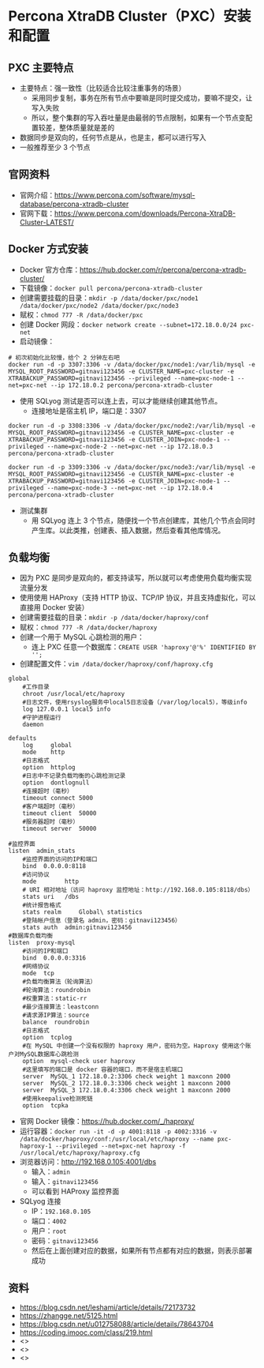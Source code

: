 # Percona XtraDB Cluster（PXC）安装和配置

## PXC 主要特点

- 主要特点：强一致性（比较适合比较注重事务的场景）
	- 采用同步复制，事务在所有节点中要嘛是同时提交成功，要嘛不提交，让写入失败
	- 所以，整个集群的写入吞吐量是由最弱的节点限制，如果有一个节点变配置较差，整体质量就是差的
- 数据同步是双向的，任何节点是从，也是主，都可以进行写入
- 一般推荐至少 3 个节点

## 官网资料

- 官网介绍：<https://www.percona.com/software/mysql-database/percona-xtradb-cluster>
- 官网下载：<https://www.percona.com/downloads/Percona-XtraDB-Cluster-LATEST/>

## Docker 方式安装

- Docker 官方仓库：<https://hub.docker.com/r/percona/percona-xtradb-cluster/>
- 下载镜像：`docker pull percona/percona-xtradb-cluster`
- 创建需要挂载的目录：`mkdir -p /data/docker/pxc/node1 /data/docker/pxc/node2 /data/docker/pxc/node3`
- 赋权：`chmod 777 -R /data/docker/pxc`
- 创建 Docker 网段：`docker network create --subnet=172.18.0.0/24 pxc-net`
- 启动镜像：

```
# 初次初始化比较慢，给个 2 分钟左右吧
docker run -d -p 3307:3306 -v /data/docker/pxc/node1:/var/lib/mysql -e MYSQL_ROOT_PASSWORD=gitnavi123456 -e CLUSTER_NAME=pxc-cluster -e XTRABACKUP_PASSWORD=gitnavi123456 --privileged --name=pxc-node-1 --net=pxc-net --ip 172.18.0.2 percona/percona-xtradb-cluster
```

- 使用 SQLyog 测试是否可以连上去，可以才能继续创建其他节点。
	- 连接地址是宿主机 IP，端口是：3307

```
docker run -d -p 3308:3306 -v /data/docker/pxc/node2:/var/lib/mysql -e MYSQL_ROOT_PASSWORD=gitnavi123456 -e CLUSTER_NAME=pxc-cluster -e XTRABACKUP_PASSWORD=gitnavi123456 -e CLUSTER_JOIN=pxc-node-1 --privileged --name=pxc-node-2 --net=pxc-net --ip 172.18.0.3 percona/percona-xtradb-cluster

docker run -d -p 3309:3306 -v /data/docker/pxc/node3:/var/lib/mysql -e MYSQL_ROOT_PASSWORD=gitnavi123456 -e CLUSTER_NAME=pxc-cluster -e XTRABACKUP_PASSWORD=gitnavi123456 -e CLUSTER_JOIN=pxc-node-1 --privileged --name=pxc-node-3 --net=pxc-net --ip 172.18.0.4 percona/percona-xtradb-cluster
```

- 测试集群
	- 用 SQLyog 连上 3 个节点，随便找一个节点创建库，其他几个节点会同时产生库。以此类推，创建表、插入数据，然后查看其他库情况。

## 负载均衡

- 因为 PXC 是同步是双向的，都支持读写，所以就可以考虑使用负载均衡实现流量分发
- 使用使用 HAProxy（支持 HTTP 协议、TCP/IP 协议，并且支持虚拟化，可以直接用 Docker 安装）
- 创建需要挂载的目录：`mkdir -p /data/docker/haproxy/conf`
- 赋权：`chmod 777 -R /data/docker/haproxy`
- 创建一个用于 MySQL 心跳检测的用户：
	- 连上 PXC 任意一个数据库：`CREATE USER 'haproxy'@'%' IDENTIFIED BY '';`
- 创建配置文件：`vim /data/docker/haproxy/conf/haproxy.cfg`

```
global
	#工作目录
	chroot /usr/local/etc/haproxy
	#日志文件，使用rsyslog服务中local5日志设备（/var/log/local5），等级info
	log 127.0.0.1 local5 info
	#守护进程运行
	daemon

defaults
	log 	global
	mode	http
	#日志格式
	option 	httplog
	#日志中不记录负载均衡的心跳检测记录
	option 	dontlognull
	#连接超时（毫秒）
	timeout connect 5000
	#客户端超时（毫秒）
	timeout client  50000
	#服务器超时（毫秒）
	timeout server  50000

#监控界面	
listen  admin_stats
	#监控界面的访问的IP和端口
	bind  0.0.0.0:8118
	#访问协议
	mode        http
	# URI 相对地址（访问 haproxy 监控地址：http://192.168.0.105:8118/dbs）
	stats uri   /dbs
	#统计报告格式
	stats realm     Global\ statistics
	#登陆帐户信息（登录名 admin，密码：gitnavi123456）
	stats auth  admin:gitnavi123456
#数据库负载均衡
listen  proxy-mysql
	#访问的IP和端口
	bind  0.0.0.0:3316
	#网络协议
	mode  tcp
	#负载均衡算法（轮询算法）
	#轮询算法：roundrobin
	#权重算法：static-rr
	#最少连接算法：leastconn
	#请求源IP算法：source 
	balance  roundrobin
	#日志格式
	option  tcplog
	#在 MySQL 中创建一个没有权限的 haproxy 用户，密码为空。Haproxy 使用这个账户对MySQL数据库心跳检测
	option  mysql-check user haproxy
	#这里填写的端口是 docker 容器的端口，而不是宿主机端口
	server  MySQL_1 172.18.0.2:3306 check weight 1 maxconn 2000
	server  MySQL_2 172.18.0.3:3306 check weight 1 maxconn 2000
	server  MySQL_3 172.18.0.4:3306 check weight 1 maxconn 2000
	#使用keepalive检测死链
	option  tcpka
```

- 官网 Docker 镜像：<https://hub.docker.com/_/haproxy/>
- 运行容器：`docker run -it -d -p 4001:8118 -p 4002:3316 -v /data/docker/haproxy/conf:/usr/local/etc/haproxy --name pxc-haproxy-1 --privileged --net=pxc-net haproxy -f /usr/local/etc/haproxy/haproxy.cfg`
- 浏览器访问：<http://192.168.0.105:4001/dbs>
	- 输入：`admin`
	- 输入：`gitnavi123456`
	- 可以看到 HAProxy 监控界面
- SQLyog 连接
	- IP：`192.168.0.105`
	- 端口：`4002`
	- 用户：`root`
	- 密码：`gitnavi123456`
	- 然后在上面创建对应的数据，如果所有节点都有对应的数据，则表示部署成功


## 资料

- <https://blog.csdn.net/leshami/article/details/72173732>
- <https://zhangge.net/5125.html>
- <https://blog.csdn.net/u012758088/article/details/78643704>
- <https://coding.imooc.com/class/219.html>
- <>
- <>
- <>
